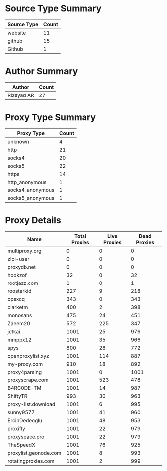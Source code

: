 # Source Type Summary

| Source Type | Count |
|-------------|-------|
| website | 11 |
| github | 15 |
| Github | 1 |


# Author Summary

| Author | Count |
|--------|-------|
| Rizsyad AR | 27 |


# Proxy Type Summary

| Proxy Type | Count |
|------------|-------|
| unknown | 4 |
| http | 21 |
| socks4 | 20 |
| socks5 | 22 |
| https | 14 |
| http_anonymous | 1 |
| socks4_anonymous | 1 |
| socks5_anonymous | 1 |


# Proxy Details

| Name | Total Proxies | Live Proxies | Dead Proxies |
|------|---------------|--------------|---------------|
| multiproxy.org | 0 | 0 | 0 |
| zloi-user | 0 | 0 | 0 |
| proxydb.net | 0 | 0 | 0 |
| hookzof | 32 | 0 | 32 |
| rootjazz.com | 1 | 0 | 1 |
| roosterkid | 227 | 9 | 218 |
| opsxcq | 343 | 0 | 343 |
| clarketm | 400 | 2 | 398 |
| monosans | 475 | 24 | 451 |
| Zaeem20 | 572 | 225 | 347 |
| jetkai | 1001 | 25 | 976 |
| mmppx12 | 1001 | 35 | 966 |
| spys | 800 | 28 | 772 |
| openproxylist.xyz | 1001 | 114 | 887 |
| my-proxy.com | 910 | 18 | 892 |
| proxy4parsing | 1001 | 0 | 1001 |
| proxyscrape.com | 1001 | 523 | 478 |
| B4RC0DE-TM | 1001 | 14 | 987 |
| ShiftyTR | 993 | 30 | 963 |
| proxy-list.download | 1001 | 6 | 995 |
| sunny9577 | 1001 | 41 | 960 |
| ErcinDedeoglu | 1001 | 48 | 953 |
| proxifly | 1001 | 22 | 979 |
| proxyspace.pro | 1001 | 22 | 979 |
| TheSpeedX | 1001 | 76 | 925 |
| proxylist.geonode.com | 1001 | 8 | 993 |
| rotatingproxies.com | 1001 | 2 | 999 |
